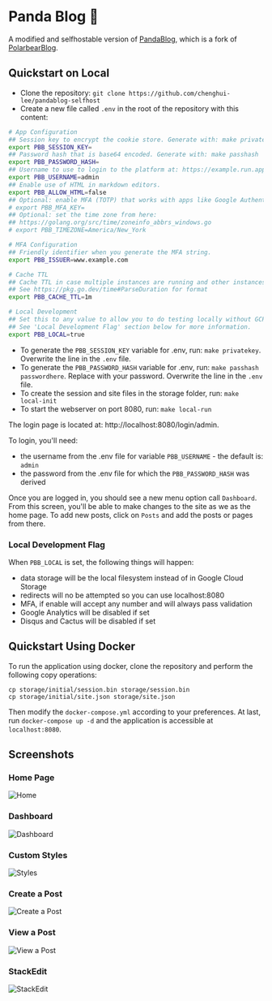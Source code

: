 # Panda Blog 🐼

A modified and selfhostable version of [PandaBlog](https://github.com/fishy/pandablog), which is a fork of [PolarbearBlog](https://github.com/josephspurrier/polarbearblog).

## Quickstart on Local

- Clone the repository: `git clone https://github.com/chenghui-lee/pandablog-selfhost`
- Create a new file called `.env` in the root of the repository with this content:

```bash
# App Configuration
## Session key to encrypt the cookie store. Generate with: make privatekey
export PBB_SESSION_KEY=
## Password hash that is base64 encoded. Generate with: make passhash
export PBB_PASSWORD_HASH=
## Username to use to login to the platform at: https://example.run.app/login/admin
export PBB_USERNAME=admin
## Enable use of HTML in markdown editors.
export PBB_ALLOW_HTML=false
## Optional: enable MFA (TOTP) that works with apps like Google Authenticator. Generate with: make mfa
# export PBB_MFA_KEY=
## Optional: set the time zone from here:
## https://golang.org/src/time/zoneinfo_abbrs_windows.go
# export PBB_TIMEZONE=America/New_York

# MFA Configuration
## Friendly identifier when you generate the MFA string.
export PBB_ISSUER=www.example.com

# Cache TTL
## Cache TTL in case multiple instances are running and other instances made updates, default is 1m
## See https://pkg.go.dev/time#ParseDuration for format
export PBB_CACHE_TTL=1m

# Local Development
## Set this to any value to allow you to do testing locally without GCP access.
## See 'Local Development Flag' section below for more information.
export PBB_LOCAL=true
```

- To generate the `PBB_SESSION_KEY` variable for .env, run: `make privatekey`. Overwrite the line in the `.env` file.
- To generate the `PBB_PASSWORD_HASH` variable for .env, run: `make passhash passwordhere`. Replace with your password. Overwrite the line in the `.env` file.
- To create the session and site files in the storage folder, run: `make local-init`
- To start the webserver on port 8080, run: `make local-run`

The login page is located at: http://localhost:8080/login/admin.

To login, you'll need:

- the username from the .env file for variable `PBB_USERNAME` - the default is: `admin`
- the password from the .env file for which the `PBB_PASSWORD_HASH` was derived

Once you are logged in, you should see a new menu option call `Dashboard`. From this screen, you'll be able to make changes to the site as we as the home page. To add new posts, click on `Posts` and add the posts or pages from there.

### Local Development Flag

When `PBB_LOCAL` is set, the following things will happen:

- data storage will be the local filesystem instead of in Google Cloud Storage
- redirects will no be attempted so you can use localhost:8080
- MFA, if enable will accept any number and will always pass validation
- Google Analytics will be disabled if set
- Disqus and Cactus will be disabled if set

## Quickstart Using Docker
To run the application using docker, clone the repository and perform the following copy operations:
```
cp storage/initial/session.bin storage/session.bin
cp storage/initial/site.json storage/site.json
```
Then modify the `docker-compose.yml` according to your preferences.
At last, run `docker-compose up -d` and the application is accessible at `localhost:8080`.

## Screenshots

### Home Page

![Home](doc/images/home.png)

### Dashboard

![Dashboard](doc/images/dashboard.png)

### Custom Styles

![Styles](doc/images/site-styles.png)

### Create a Post

![Create a Post](doc/images/post-create.png)

### View a Post

![View a Post](doc/images/post.png)

### StackEdit

![StackEdit](doc/images/stackedit.png)
